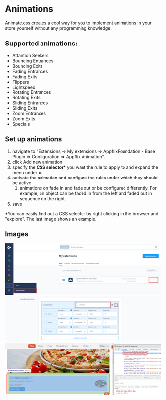 # Animations

Animate.css creates a cool way for you to implement animations in your store yourself without any programming knowledge.

## Supported animations:
- Attantion Seekers
- Bouncing Entrances
- Bouncing Exits
- Fading Entrances
- Fading Exits
- Flippers
- Lightspeed
- Rotating Entrances
- Rotating Exits
- Sliding Entrances
- Sliding Exits
- Zoom Entrances
- Zoom Exits
- Specials


## Set up animations

1. navigate to "Extensions => My extensions => AppflixFoundation - Base Plugin => Configuration => Appflix Animation".
2. click Add new animation
3. specify the **CSS selector*** you want the rule to apply to and expand the menu under **>**.
4. activate the animation and configure the rules under which they should be active
    1. animations on fade in and fade out or be configured differently. For example, an object can be faded in from the left and faded out in sequence on the right.
5. save


*You can easily find out a CSS selector by right clicking in the browser and "explore". The last image shows an example.

## Images
![](img/Animation_1.png)
![](img/Animation_2.png)
![](img/Animation_3.png)
